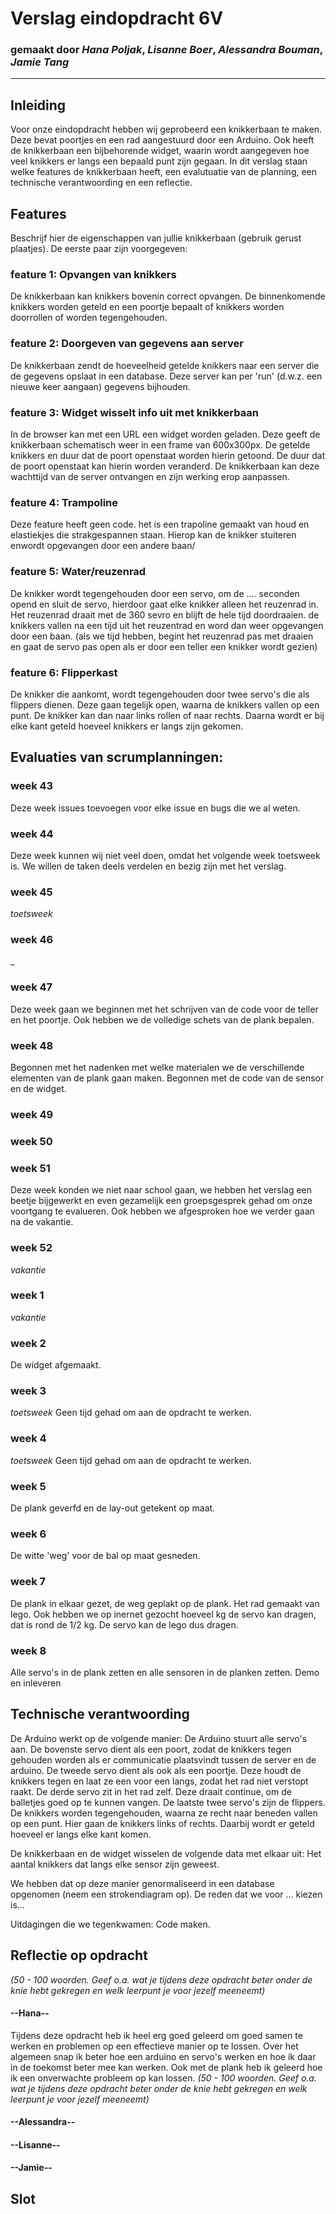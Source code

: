 # Verslag eindopdracht 6V
### gemaakt door *Hana Poljak*, *Lisanne Boer*, *Alessandra Bouman*, *Jamie Tang*

---

## Inleiding
Voor onze eindopdracht hebben wij geprobeerd een knikkerbaan te maken. Deze bevat poortjes en een rad aangestuurd door een Arduino. Ook heeft de knikkerbaan een bijbehorende widget, waarin wordt aangegeven hoe veel knikkers er langs een bepaald punt zijn gegaan. In dit verslag staan welke features de knikkerbaan heeft, een evalutuatie van de planning, een technische verantwoording en een reflectie.



## Features
Beschrijf hier de eigenschappen van jullie knikkerbaan (gebruik gerust plaatjes). De eerste paar zijn voorgegeven:

### feature 1: Opvangen van knikkers
De knikkerbaan kan knikkers bovenin correct opvangen. De binnenkomende knikkers worden geteld en een poortje bepaalt of knikkers worden doorrollen of worden tegengehouden.

### feature 2: Doorgeven van gegevens aan server
De knikkerbaan zendt de hoeveelheid getelde knikkers naar een server die de gegevens opslaat in een database. Deze server kan per 'run' (d.w.z. een nieuwe keer aangaan) gegevens bijhouden.

### feature 3: Widget wisselt info uit met knikkerbaan
In de browser kan met een URL een widget worden geladen. Deze geeft de knikkerbaan schematisch weer in een frame van 600x300px. De getelde knikkers en duur dat de poort openstaat worden hierin getoond. De duur dat de poort openstaat kan hierin worden veranderd. De knikkerbaan kan deze wachttijd van de server ontvangen en zijn werking erop aanpassen.

### feature 4: Trampoline
Deze feature heeft geen code. het is een trapoline gemaakt van houd en elastiekjes die strakgespannen staan. Hierop kan de knikker stuiteren enwordt opgevangen door een andere baan/


### feature 5: Water/reuzenrad
De knikker wordt tegengehouden door een servo, om de .... seconden opend en sluit de servo, hierdoor gaat elke knikker alleen het reuzenrad in. Het reuzenrad draait met de 360 sevro en blijft de hele tijd doordraaien. de knikkers vallen na een tijd uit het reuzentrad en word dan weer opgevangen door een baan. (als we tijd hebben, begint het reuzenrad pas met draaien en gaat de servo pas open als er door een teller een knikker wordt gezien)


### feature 6: Flipperkast 
De knikker die aankomt, wordt tegengehouden door twee servo's die als flippers dienen. Deze gaan tegelijk open, waarna de knikkers vallen op een punt. De knikker kan dan naar links rollen of naar rechts. Daarna wordt er bij elke kant geteld hoeveel knikkers er langs zijn gekomen.


## Evaluaties van scrumplanningen:

### week 43 
Deze week issues toevoegen voor elke issue en bugs die we al weten. 

### week 44 
Deze week kunnen wij niet veel doen, omdat het volgende week toetsweek is. We willen de taken deels verdelen en bezig zijn met het verslag.

### week 45 
*toetsweek*

### week 46 
_

### week 47 
Deze week gaan we beginnen met het schrijven van de code voor de teller en het poortje. Ook hebben we de volledige schets van de plank bepalen.

### week 48 
Begonnen met het nadenken met welke materialen we de verschillende elementen van de plank gaan maken.
Begonnen met de code van de sensor en de widget.

### week 49 

### week 50

### week 51
Deze week konden we niet naar school gaan, we hebben het verslag een beetje bijgewerkt en even gezamelijk een groepsgesprek gehad om onze voortgang te evalueren. Ook hebben we afgesproken hoe we verder gaan na de vakantie.

### week 52 
*vakantie*

### week 1
*vakantie*

### week 2 
De widget afgemaakt. 

### week 3
*toetsweek*
Geen tijd gehad om aan de opdracht te werken.

### week 4
*toetsweek*
Geen tijd gehad om aan de opdracht te werken.

### week 5
De plank geverfd en de lay-out getekent op maat.

### week 6
De witte 'weg' voor de bal op maat gesneden.

### week 7
De plank in elkaar gezet, de weg geplakt op de plank. Het rad gemaakt van lego. Ook hebben we op inernet gezocht hoeveel kg de servo kan dragen, dat is rond de 1/2 kg. De servo kan de lego dus dragen. 

### week 8
Alle servo's in de plank zetten en alle sensoren in de planken zetten. 
Demo en inleveren



## Technische verantwoording

De Arduino werkt op de volgende manier: 
De Arduino stuurt alle servo's aan. De bovenste servo dient als een poort, zodat de knikkers tegen gehouden worden als er communicatie plaatsvindt tussen de server en de arduino. De tweede servo dient als ook als een poortje. Deze houdt de knikkers tegen en laat ze een voor een langs, zodat het rad niet verstopt raakt. De derde servo zit in het rad zelf. Deze draait continue, om de balletjes goed op te kunnen vangen. De laatste twee servo's zijn de flippers. De knikkers worden tegengehouden, waarna ze recht naar beneden vallen op een punt. Hier gaan de knikkers links of rechts. Daarbij wordt er geteld hoeveel er langs elke kant komen.

De knikkerbaan en de widget wisselen de volgende data met elkaar uit: Het aantal knikkers dat langs elke sensor zijn geweest.

We hebben dat op deze manier genormaliseerd in een database opgenomen (neem een strokendiagram op). De reden dat we voor ... kiezen is...

Uitdagingen die we tegenkwamen: Code maken.


## Reflectie op opdracht
*(50 - 100 woorden. Geef o.a. wat je tijdens deze opdracht beter onder de knie hebt gekregen en welk leerpunt je voor jezelf meeneemt)*
#### --Hana--
Tijdens deze opdracht heb ik heel erg goed geleerd om goed samen te werken en problemen op een effectieve manier op te lossen. Over het algemeen snap ik beter hoe een arduino en servo's werken en hoe ik daar in  de toekomst beter mee kan werken. Ook met de plank heb ik geleerd hoe ik een onverwachte probleem op kan lossen. 
*(50 - 100 woorden. Geef o.a. wat je tijdens deze opdracht beter onder de knie hebt gekregen en welk leerpunt je voor jezelf meeneemt)*

#### --Alessandra--

#### --Lisanne--

#### --Jamie--




## Slot
